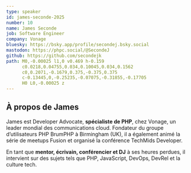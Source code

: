 ```yaml
---
type: speaker
id: james-seconde-2025
number: 10
name: James Seconde
job: Software Engineer
company: Vonage
bluesky: https://bsky.app/profile/secondej.bsky.social
mastodon: https://phpc.social/@SecondeJ
github: https://github.com/secondejk
path: M0,-0.00025 l1,0 v0.469 h-0.159
      c0.0218,0.04755,0.034,0.10045,0.034,0.1562
      c0,0.2071,-0.1679,0.375,-0.375,0.375
      c-0.13445,0,-0.25235,-0.07075,-0.31855,-0.17705
      H0 L0,-0.00025 z
---
```


## À propos de James

James est Developer Advocate, **spécialiste de PHP**, chez Vonage, un leader mondial des communications cloud. Fondateur du groupe d’utilisateurs PHP BrumPHP à Birmingham (UK), il a également animé la série de meetups Fusion et organisé la conférence TechMids Developer.

En tant que **mentor, écrivain, conférencier et DJ** à ses heures perdues, il intervient sur des sujets tels que PHP, JavaScript, DevOps, DevRel et la culture tech.
